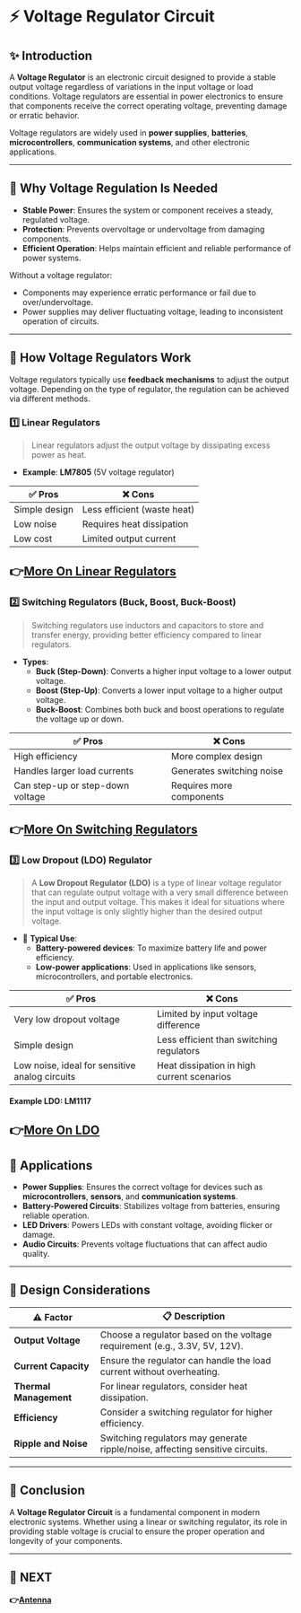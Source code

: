 # ⚡ Voltage Regulator Circuit

## ✨ Introduction

A **Voltage Regulator** is an electronic circuit designed to provide a stable output voltage regardless of variations in the input voltage or load conditions. Voltage regulators are essential in power electronics to ensure that components receive the correct operating voltage, preventing damage or erratic behavior.

Voltage regulators are widely used in **power supplies**, **batteries**, **microcontrollers**, **communication systems**, and other electronic applications.

---

## 🔹 Why Voltage Regulation Is Needed

- **Stable Power**: Ensures the system or component receives a steady, regulated voltage.
- **Protection**: Prevents overvoltage or undervoltage from damaging components.
- **Efficient Operation**: Helps maintain efficient and reliable performance of power systems.

Without a voltage regulator:
- Components may experience erratic performance or fail due to over/undervoltage.
- Power supplies may deliver fluctuating voltage, leading to inconsistent operation of circuits.

---

## 🔹 How Voltage Regulators Work

Voltage regulators typically use **feedback mechanisms** to adjust the output voltage. Depending on the type of regulator, the regulation can be achieved via different methods.

### 1️⃣ **Linear Regulators**

> Linear regulators adjust the output voltage by dissipating excess power as heat.
- **Example**: **LM7805** (5V voltage regulator)

| ✅ Pros               | ❌ Cons                  |
|----------------------|-------------------------|
| Simple design        | Less efficient (waste heat) |
| Low noise            | Requires heat dissipation |
| Low cost             | Limited output current  |

**👉[More On Linear Regulators](https://www.ablic.com/en/semicon/products/power-management-ic/voltage-regulator-ldo/intro-2/)**
---

### 2️⃣ **Switching Regulators (Buck, Boost, Buck-Boost)**

> Switching regulators use inductors and capacitors to store and transfer energy, providing better efficiency compared to linear regulators.
- **Types**:
  - **Buck (Step-Down)**: Converts a higher input voltage to a lower output voltage.
  - **Boost (Step-Up)**: Converts a lower input voltage to a higher output voltage.
  - **Buck-Boost**: Combines both buck and boost operations to regulate the voltage up or down.

| ✅ Pros               | ❌ Cons                  |
|----------------------|-------------------------|
| High efficiency      | More complex design     |
| Handles larger load currents | Generates switching noise |
| Can step-up or step-down voltage | Requires more components |

**👉[More On Switching Regulators](https://www.ablic.com/en/semicon/products/power-management-ic/switching-regulator/intro-2/#:~:text=A%20switching%20regulator%20can%20convert,voltages%20required%20by%20subsequent%20systems.)**
---

### 3️⃣ **Low Dropout (LDO) Regulator**

> A **Low Dropout Regulator (LDO)** is a type of linear voltage regulator that can regulate output voltage with a very small difference between the input and output voltage. This makes it ideal for situations where the input voltage is only slightly higher than the desired output voltage.

- 🧭 **Typical Use**:
  - **Battery-powered devices**: To maximize battery life and power efficiency.
  - **Low-power applications**: Used in applications like sensors, microcontrollers, and portable electronics.

| ✅ Pros                          | ❌ Cons                            |
|----------------------------------|-----------------------------------|
| Very low dropout voltage        | Limited by input voltage difference |
| Simple design                   | Less efficient than switching regulators |
| Low noise, ideal for sensitive analog circuits | Heat dissipation in high current scenarios |

#### Example LDO: **LM1117**

**👉[More On LDO](https://www.wellpcb.com/blog/pcb-projects/ldo-circuit/)**
---



## 🔹 Applications

- **Power Supplies**: Ensures the correct voltage for devices such as **microcontrollers**, **sensors**, and **communication systems**.
- **Battery-Powered Circuits**: Stabilizes voltage from batteries, ensuring reliable operation.
- **LED Drivers**: Powers LEDs with constant voltage, avoiding flicker or damage.
- **Audio Circuits**: Prevents voltage fluctuations that can affect audio quality.

---

## 🔹 Design Considerations

| ⚠️ Factor               | 📋 Description                                       |
|------------------------|-----------------------------------------------------|
| **Output Voltage**      | Choose a regulator based on the voltage requirement (e.g., 3.3V, 5V, 12V). |
| **Current Capacity**    | Ensure the regulator can handle the load current without overheating. |
| **Thermal Management**  | For linear regulators, consider heat dissipation. |
| **Efficiency**          | Consider a switching regulator for higher efficiency. |
| **Ripple and Noise**    | Switching regulators may generate ripple/noise, affecting sensitive circuits. |

---

## 🧠 Conclusion

A **Voltage Regulator Circuit** is a fundamental component in modern electronic systems. Whether using a linear or switching regulator, its role in providing stable voltage is crucial to ensure the proper operation and longevity of your components.

---

## 🔹 NEXT  
**👉[Antenna](../../RF_Communication/Signal_Interface/Antenna)**
